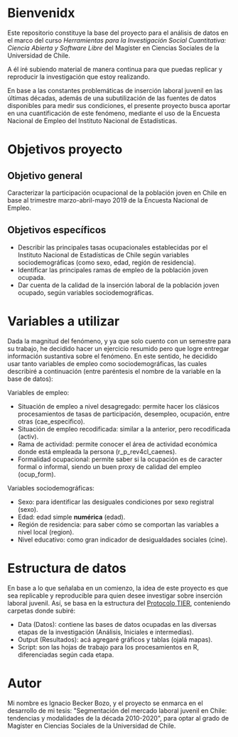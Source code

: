 # Bienvenidx

Este repositorio constituye la base del proyecto para el análisis de datos en el marco del curso _Herramientas para la Investigación Social Cuantitativa: Ciencia Abierta y Software Libre_ del Magíster en Ciencias Sociales de la Universidad de Chile.

A él iré subiendo material de manera continua para que puedas replicar y reproducir la investigación que estoy realizando.

En base a las constantes problemáticas de inserción laboral juvenil en las últimas décadas, además de una subutilización de las fuentes de datos disponibles para medir sus condiciones, el presente proyecto busca aportar en una cuantificación de este fenómeno, mediante el uso de la Encuesta Nacional de Empleo del Instituto Nacional de Estadísticas.

# Objetivos proyecto

## Objetivo general

Caracterizar la participación ocupacional de la población joven en Chile en base al trimestre marzo-abril-mayo 2019 de la Encuesta Nacional de Empleo.

## Objetivos específicos

* Describir las principales tasas ocupacionales establecidas por el Instituto Nacional de Estadísticas de Chile según variables sociodemográficas (como sexo, edad, región de residencia).
* Identificar las principales ramas de empleo de la población joven ocupada.
* Dar cuenta de la calidad de la inserción laboral de la población joven ocupado, según variables sociodemográficas.

# Variables a utilizar

Dada la magnitud del fenómeno, y ya que solo cuento con un semestre para su trabajo, he decidido hacer un ejercicio resumido pero que logre entregar información sustantiva sobre el fenómeno. En este sentido, he decidido usar tanto variables de empleo como sociodemográficas, las cuales describiré a continuación (entre paréntesis el nombre de la variable en la base de datos):

Variables de empleo: 
+ Situación de empleo a nivel desagregado: permite hacer los clásicos procesamientos de tasas de participación, desempleo, ocupación, entre otras (cae_especifico).
+ Situación de empleo recodificada: similar a la anterior, pero recodificada (activ).
+ Rama de actividad: permite conocer el área de actividad económica donde está empleada la persona (r_p_rev4cl_caenes).
+ Formalidad ocupacional: permite saber si la ocupación es de caracter formal o informal, siendo un buen proxy de calidad del empleo (ocup_form).

Variables sociodemográficas:
+ Sexo: para identificar las desiguales condiciones por sexo registral (sexo).
+ Edad: edad simple **numérica** (edad).
+ Región de residencia: para saber cómo se comportan las variables a nivel local (region).
+ Nivel educativo: como gran indicador de desigualdades sociales (cine).

# Estructura de datos

En base a lo que señalaba en un comienzo, la idea de este proyecto es que sea replicable y reproducible para quien desee investigar sobre inserción laboral juvenil. Así, se basa en la estructura del [Protocolo TIER](https://www.projecttier.org/tier-protocol/demo-project/), conteniendo carpetas donde subiré:
+ Data (Datos): contiene las bases de datos ocupadas en las diversas etapas de la investigación (Análisis, Iniciales e intermedias).
+ Output (Resultados): acá agregaré gráficos y tablas (ojalá mapas).
+ Script: son las hojas de trabajo para los procesamientos en R, diferenciadas según cada etapa.

# Autor

Mi nombre es Ignacio Becker Bozo, y el proyecto se enmarca en el desarrollo de mi tesis: "Segmentación del mercado laboral juvenil en Chile: tendencias y modalidades de la década 2010-2020", para optar al grado de Magíster en Ciencias Sociales de la Universidad de Chile.

